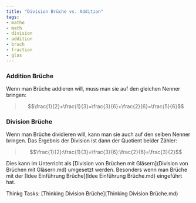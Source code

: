 ```yaml
---
title: "Division Brüche vs. Addition"
tags:
- mathe 
- math 
- division 
- addition 
- bruch 
- fraction 
- glas 
---
```


### Addition Brüche
Wenn man Brüche addieren will, muss man sie auf den gleichen Nenner bringen:

>$$\frac{1}{2}+\frac{1}{3}=\frac{3}{6}+\frac{2}{6}=\frac{5}{6}$$

### Division Brüche
Wenn man Brüche dividieren will, kann man sie auch auf den selben Nenner bringen. Das Ergebnis der Division ist dann der Quotient beider Zähler:

>$$\frac{1}{2}:\frac{1}{3}=\frac{3}{6}:\frac{2}{6}=\frac{3}{2}$$

Dies kann im Unterricht als [Division von Brüchen mit Gläsern](Division von Brüchen mit Gläsern.md) umgesetzt werden. 
Besonders wenn man Brüche mit der [Idee Einführung Brüche](Idee Einführung Brüche.md) eingeführt hat.

Thinkg Tasks: [Thinking Division Brüche](Thinking Division Brüche.md)

